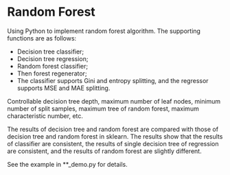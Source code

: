 # Random Forest

Using Python to implement random forest algorithm. The supporting functions are as follows:

- Decision tree classifier;
- Decision tree regression;
- Random forest classifier;
- Then forest regenerator;
- The classifier supports Gini and entropy splitting, and the regressor supports MSE and MAE splitting.

Controllable decision tree depth, maximum number of leaf nodes, minimum number of split samples, maximum tree of random forest, maximum characteristic number, etc.

The results of decision tree and random forest are compared with those of decision tree and random forest in sklearn. The results show that the results of classifier are consistent, the results of single decision tree of regression are consistent, and the results of random forest are slightly different.

See the example in **_demo.py for details.

